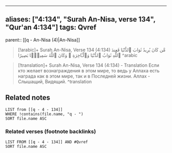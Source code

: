 
---
aliases: ["4:134", "Surah An-Nisa, verse 134", "Qur'an 4:134"]
tags: Qvref
---

parent:: [[q - An-Nisa (4)|An-Nisa]]

> [!arabic]+ Surah An-Nisa, Verse 134 (4:134)
> <span class="quran-arabic">مَّن كَانَ يُرِيدُ ثَوَابَ ٱلدُّنْيَا فَعِندَ ٱللَّهِ ثَوَابُ ٱلدُّنْيَا وَٱلْـَٔاخِرَةِ ۚ وَكَانَ ٱللَّهُ سَمِيعًۢا بَصِيرًا</span>
^arabic

> [!translation]+ Surah An-Nisa, Verse 134 (4:134) - Translation
> Если кто желает вознаграждения в этом мире, то ведь у Аллаха есть награда как в этом мире, так и в Последней жизни. Аллах - Слышащий, Видящий.
^translation



## Related notes
```dataview
LIST from [[q - 4 - 134]]
WHERE !contains(file.name, "q - ")
SORT file.name ASC
```

### Related verses (footnote backlinks)
```dataview
LIST FROM [[q - 4 - 134]] AND #Qvref
SORT file.name ASC
```

